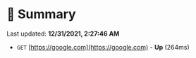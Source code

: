 # 📖 Summary
Last updated: **12/31/2021, 2:27:46 AM**

- `GET` [https://google.com](https://google.com) - **Up** (264ms)
